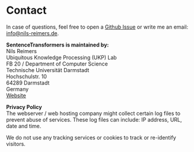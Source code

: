 # Contact

In case of questions, feel free to open a [Github Issue](https://github.com/UKPLab/sentence-transformers-old/issues) or write me an email: [info@nils-reimers.de](mailto:info@nils-reimers.de).

**SentenceTransformers is maintained by:**  
Nils Reimers  
Ubiquitous Knowledge Processing (UKP) Lab  
FB 20 / Department of Computer Science  
Technische Universität Darmstadt  
Hochschulstr. 10  
64289 Darmstadt  
Germany  
[Website](https://www.informatik.tu-darmstadt.de/ukp/ukp_home/index.en.jsp)


**Privacy Policy**  
The webserver / web hosting company might collect certain log files to prevent abuse of services. These log files can include: IP address, URL, date and time.

We do not use any tracking services or cookies to track or re-identify visitors. 